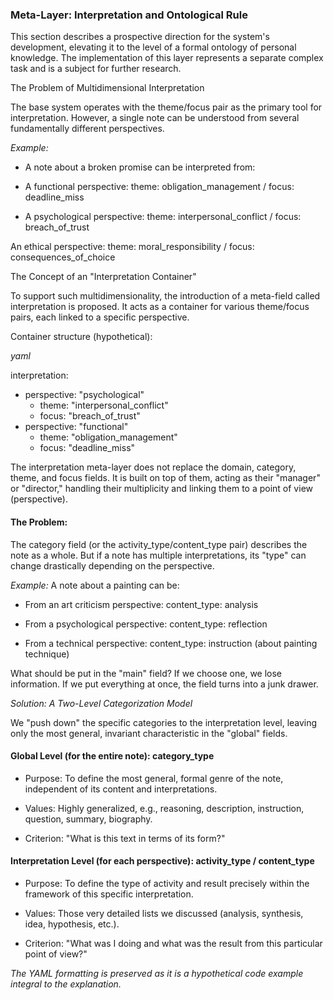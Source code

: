 ### Meta-Layer: Interpretation and Ontological Rule

This section describes a prospective direction for the system's development, elevating it to the level of a formal ontology of personal knowledge. The implementation of this layer represents a separate complex task and is a subject for further research.

The Problem of Multidimensional Interpretation

The base system operates with the theme/focus pair as the primary tool for interpretation. However, a single note can be understood from several fundamentally different perspectives.

_Example:_
- A note about a broken promise can be interpreted from:

- A functional perspective: theme: obligation_management / focus: deadline_miss

- A psychological perspective: theme: interpersonal_conflict / focus: breach_of_trust

An ethical perspective: theme: moral_responsibility / focus: consequences_of_choice

The Concept of an "Interpretation Container"

To support such multidimensionality, the introduction of a meta-field called interpretation is proposed. It acts as a container for various theme/focus pairs, each linked to a specific perspective.

Container structure (hypothetical):

_yaml_

interpretation:
  - perspective: "psychological"
    - theme: "interpersonal_conflict"
    - focus: "breach_of_trust"
  - perspective: "functional"
    - theme: "obligation_management"
    - focus: "deadline_miss"

The interpretation meta-layer does not replace the domain, category, theme, and focus fields. It is built on top of them, acting as their "manager" or "director," handling their multiplicity and linking them to a point of view (perspective).

#### The Problem:

The category field (or the activity_type/content_type pair) describes the note as a whole. But if a note has multiple interpretations, its "type" can change drastically depending on the perspective.

_Example:_ A note about a painting can be:

- From an art criticism perspective: content_type: analysis

- From a psychological perspective: content_type: reflection

- From a technical perspective: content_type: instruction (about painting technique)

What should be put in the "main" field? If we choose one, we lose information. If we put everything at once, the field turns into a junk drawer.

_Solution: A Two-Level Categorization Model_

We "push down" the specific categories to the interpretation level, leaving only the most general, invariant characteristic in the "global" fields.

#### Global Level (for the entire note): category_type

- Purpose: To define the most general, formal genre of the note, independent of its content and interpretations.

- Values: Highly generalized, e.g., reasoning, description, instruction, question, summary, biography.

- Criterion: "What is this text in terms of its form?"

#### Interpretation Level (for each perspective): activity_type / content_type

- Purpose: To define the type of activity and result precisely within the framework of this specific interpretation.

- Values: Those very detailed lists we discussed (analysis, synthesis, idea, hypothesis, etc.).

- Criterion: "What was I doing and what was the result from this particular point of view?"

_The YAML formatting is preserved as it is a hypothetical code example integral to the explanation._


